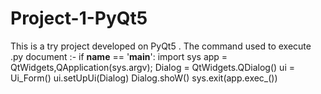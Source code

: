 # Project-1-PyQt5
This is a try project developed on PyQt5 .
The command used to execute .py document :- 
if __name__ == '__main__':
    import sys
    app = QtWidgets,QApplication(sys.argv);
    Dialog = QtWidgets.QDialog()
    ui = Ui_Form()
    ui.setUpUi(Dialog)
    Dialog.shoW()
    sys.exit(app.exec_())
